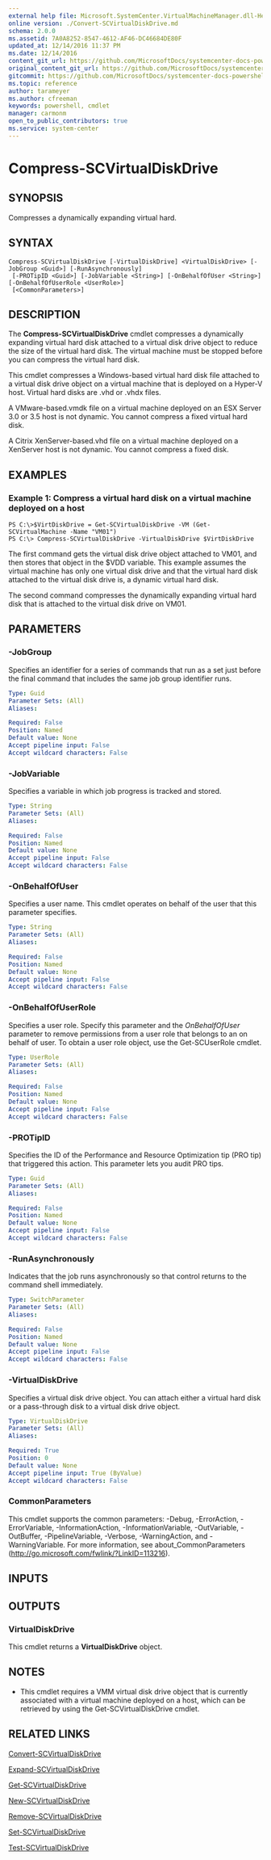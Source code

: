 ```yaml
---
external help file: Microsoft.SystemCenter.VirtualMachineManager.dll-Help.xml
online version: ./Convert-SCVirtualDiskDrive.md
schema: 2.0.0
ms.assetid: 7A0A8252-8547-4612-AF46-DC46684DE80F
updated_at: 12/14/2016 11:37 PM
ms.date: 12/14/2016
content_git_url: https://github.com/MicrosoftDocs/systemcenter-docs-powershell/blob/master/systemcenter-cmdlets/SystemCenter2016/VirtualMachineManager/v1/Compress-SCVirtualDiskDrive.md
original_content_git_url: https://github.com/MicrosoftDocs/systemcenter-docs-powershell/blob/master/systemcenter-cmdlets/SystemCenter2016/VirtualMachineManager/v1/Compress-SCVirtualDiskDrive.md
gitcommit: https://github.com/MicrosoftDocs/systemcenter-docs-powershell/blob/ddd0fefc9adaabb9394eb6c21b33370913d1830d/systemcenter-cmdlets/SystemCenter2016/VirtualMachineManager/v1/Compress-SCVirtualDiskDrive.md
ms.topic: reference
author: tarameyer
ms.author: cfreeman
keywords: powershell, cmdlet
manager: carmonm
open_to_public_contributors: true
ms.service: system-center
---
```


# Compress-SCVirtualDiskDrive

## SYNOPSIS
Compresses a dynamically expanding virtual hard.

## SYNTAX

```
Compress-SCVirtualDiskDrive [-VirtualDiskDrive] <VirtualDiskDrive> [-JobGroup <Guid>] [-RunAsynchronously]
 [-PROTipID <Guid>] [-JobVariable <String>] [-OnBehalfOfUser <String>] [-OnBehalfOfUserRole <UserRole>]
 [<CommonParameters>]
```

## DESCRIPTION
The **Compress-SCVirtualDiskDrive** cmdlet compresses a dynamically expanding virtual hard disk attached to a virtual disk drive object to reduce the size of the virtual hard disk.
The virtual machine must be stopped before you can compress the virtual hard disk.

This cmdlet compresses a Windows-based virtual hard disk file attached to a virtual disk drive object on a virtual machine that is deployed on a Hyper-V host.
Virtual hard disks are .vhd or .vhdx files.

A VMware-based.vmdk file on a virtual machine deployed on an ESX Server 3.0 or 3.5 host is not dynamic.
You cannot compress a fixed virtual hard disk.

A Citrix XenServer-based.vhd file on a virtual machine deployed on a XenServer host is not dynamic.
You cannot compress a fixed disk.

## EXAMPLES

### Example 1: Compress a virtual hard disk on a virtual machine deployed on a host
```
PS C:\>$VirtDiskDrive = Get-SCVirtualDiskDrive -VM (Get-SCVirtualMachine -Name "VM01")
PS C:\> Compress-SCVirtualDiskDrive -VirtualDiskDrive $VirtDiskDrive
```

The first command gets the virtual disk drive object attached to VM01, and then stores that object in the $VDD variable.
This example assumes the virtual machine has only one virtual disk drive and that the virtual hard disk attached to the virtual disk drive is, a dynamic virtual hard disk.

The second command compresses the dynamically expanding virtual hard disk that is attached to the virtual disk drive on VM01.

## PARAMETERS

### -JobGroup
Specifies an identifier for a series of commands that run as a set just before the final command that includes the same job group identifier runs.

```yaml
Type: Guid
Parameter Sets: (All)
Aliases: 

Required: False
Position: Named
Default value: None
Accept pipeline input: False
Accept wildcard characters: False
```

### -JobVariable
Specifies a variable in which job progress is tracked and stored.

```yaml
Type: String
Parameter Sets: (All)
Aliases: 

Required: False
Position: Named
Default value: None
Accept pipeline input: False
Accept wildcard characters: False
```

### -OnBehalfOfUser
Specifies a user name.
This cmdlet operates on behalf of the user that this parameter specifies.

```yaml
Type: String
Parameter Sets: (All)
Aliases: 

Required: False
Position: Named
Default value: None
Accept pipeline input: False
Accept wildcard characters: False
```

### -OnBehalfOfUserRole
Specifies a user role.
Specify this parameter and the *OnBehalfOfUser* parameter to remove permissions from a user role that belongs to an on behalf of user.
To obtain a user role object, use the Get-SCUserRole cmdlet.

```yaml
Type: UserRole
Parameter Sets: (All)
Aliases: 

Required: False
Position: Named
Default value: None
Accept pipeline input: False
Accept wildcard characters: False
```

### -PROTipID
Specifies the ID of the Performance and Resource Optimization tip (PRO tip) that triggered this action.
This parameter lets you audit PRO tips.

```yaml
Type: Guid
Parameter Sets: (All)
Aliases: 

Required: False
Position: Named
Default value: None
Accept pipeline input: False
Accept wildcard characters: False
```

### -RunAsynchronously
Indicates that the job runs asynchronously so that control returns to the command shell immediately.

```yaml
Type: SwitchParameter
Parameter Sets: (All)
Aliases: 

Required: False
Position: Named
Default value: None
Accept pipeline input: False
Accept wildcard characters: False
```

### -VirtualDiskDrive
Specifies a virtual disk drive object.
You can attach either a virtual hard disk or a pass-through disk to a virtual disk drive object.

```yaml
Type: VirtualDiskDrive
Parameter Sets: (All)
Aliases: 

Required: True
Position: 0
Default value: None
Accept pipeline input: True (ByValue)
Accept wildcard characters: False
```

### CommonParameters
This cmdlet supports the common parameters: -Debug, -ErrorAction, -ErrorVariable, -InformationAction, -InformationVariable, -OutVariable, -OutBuffer, -PipelineVariable, -Verbose, -WarningAction, and -WarningVariable. For more information, see about_CommonParameters (http://go.microsoft.com/fwlink/?LinkID=113216).

## INPUTS

## OUTPUTS

### VirtualDiskDrive
This cmdlet returns a **VirtualDiskDrive** object.

## NOTES
* This cmdlet requires a VMM virtual disk drive object that is currently associated with a virtual machine deployed on a host, which can be retrieved by using the Get-SCVirtualDiskDrive cmdlet.

## RELATED LINKS

[Convert-SCVirtualDiskDrive](xref:SystemCenter2016/VirtualMachineManager/v1/Convert-SCVirtualDiskDrive.md)

[Expand-SCVirtualDiskDrive](xref:SystemCenter2016/VirtualMachineManager/v1/Expand-SCVirtualDiskDrive.md)

[Get-SCVirtualDiskDrive](xref:SystemCenter2016/VirtualMachineManager/v1/Get-SCVirtualDiskDrive.md)

[New-SCVirtualDiskDrive](xref:SystemCenter2016/VirtualMachineManager/v1/New-SCVirtualDiskDrive.md)

[Remove-SCVirtualDiskDrive](xref:SystemCenter2016/VirtualMachineManager/v1/Remove-SCVirtualDiskDrive.md)

[Set-SCVirtualDiskDrive](xref:SystemCenter2016/VirtualMachineManager/v1/Set-SCVirtualDiskDrive.md)

[Test-SCVirtualDiskDrive](xref:SystemCenter2016/VirtualMachineManager/v1/Test-SCVirtualDiskDrive.md)

